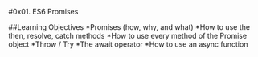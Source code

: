 #0x01. ES6 Promises

##Learning Objectives
*Promises (how, why, and what)
*How to use the then, resolve, catch methods
*How to use every method of the Promise object
*Throw / Try
*The await operator
*How to use an async function
